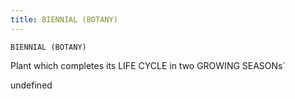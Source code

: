 ```yaml
---
title: BIENNIAL (BOTANY)
---
```

`BIENNIAL (BOTANY)`

Plant which completes its LIFE CYCLE in two GROWING SEASONs`

undefined